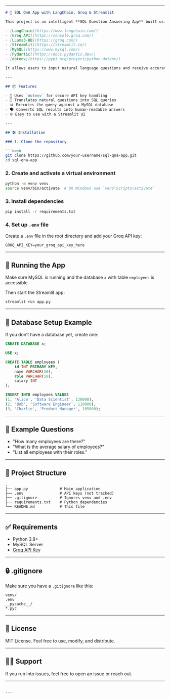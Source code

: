 
---

````markdown
# 🧠 SQL QnA App with LangChain, Groq & Streamlit

This project is an intelligent **SQL Question Answering App** built using:

- [LangChain](https://www.langchain.com/)
- [Groq API](https://console.groq.com/)
- [LLama3-8B](https://groq.com/)
- [Streamlit](https://streamlit.io/)
- [MySQL](https://www.mysql.com/)
- [Pydantic](https://docs.pydantic.dev/)
- [dotenv](https://pypi.org/project/python-dotenv/)

It allows users to input natural language questions and receive accurate answers based on data from a **MySQL database**. The app uses an LLM to generate SQL queries and interprets the results using prompt engineering.

---

## 📦 Features

- 🔐 Uses `dotenv` for secure API key handling
- 🧠 Translates natural questions into SQL queries
- 📊 Executes the query against a MySQL database
- 🗣️ Converts SQL results into human-readable answers
- 🌐 Easy to use with a Streamlit UI

---

## 🛠️ Installation

### 1. Clone the repository

```bash
git clone https://github.com/your-username/sql-qna-app.git
cd sql-qna-app
````

### 2. Create and activate a virtual environment

```bash
python -m venv venv
source venv/bin/activate  # On Windows use `venv\Scripts\activate`
```

### 3. Install dependencies

```bash
pip install -r requirements.txt
```

### 4. Set up `.env` file

Create a `.env` file in the root directory and add your Groq API key:

```env
GROQ_API_KEY=your_groq_api_key_here
```

---

## 🧪 Running the App

Make sure MySQL is running and the database `x` with table `employees` is accessible.

Then start the Streamlit app:

```bash
streamlit run app.py
```

---

## 🧱 Database Setup Example

If you don’t have a database yet, create one:

```sql
CREATE DATABASE x;

USE x;

CREATE TABLE employees (
    id INT PRIMARY KEY,
    name VARCHAR(50),
    role VARCHAR(50),
    salary INT
);

INSERT INTO employees VALUES
(1, 'Alice', 'Data Scientist', 120000),
(2, 'Bob', 'Software Engineer', 110000),
(3, 'Charlie', 'Product Manager', 105000);
```

---

## 🧾 Example Questions

* "How many employees are there?"
* "What is the average salary of employees?"
* "List all employees with their roles."

---

## 📁 Project Structure

```
.
├── app.py              # Main application
├── .env                # API keys (not tracked)
├── .gitignore          # Ignores venv and .env
├── requirements.txt    # Python dependencies
└── README.md           # This file
```

---

## ✅ Requirements

* Python 3.8+
* MySQL Server
* [Groq API Key](https://console.groq.com/)

---

## 🔒 .gitignore

Make sure you have a `.gitignore` like this:

```gitignore
venv/
.env
__pycache__/
*.pyc
```

---

## 📜 License

MIT License. Feel free to use, modify, and distribute.

---

## 🙋‍♂️ Support

If you run into issues, feel free to open an issue or reach out.

---

```

---

```
